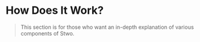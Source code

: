 # How Does It Work?

> This section is for those who want an in-depth explanation of various components of Stwo.
